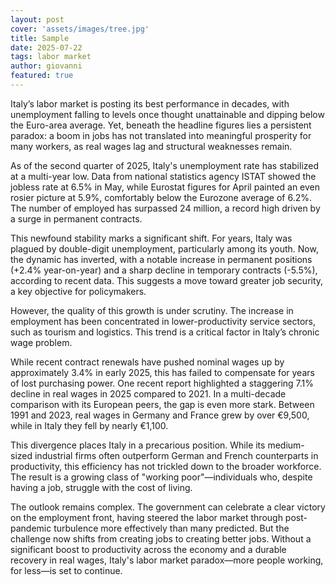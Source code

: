 ```yaml
---
layout: post
cover: 'assets/images/tree.jpg'
title: Sample
date: 2025-07-22
tags: labor market
author: giovanni
featured: true
---
```


<p>Italy’s labor market is posting its best performance in decades, with unemployment falling to levels once thought unattainable and dipping below the Euro-area average. Yet, beneath the headline figures lies a persistent paradox: a boom in jobs has not translated into meaningful prosperity for many workers, as real wages lag and structural weaknesses remain.

As of the second quarter of 2025, Italy's unemployment rate has stabilized at a multi-year low. Data from national statistics agency ISTAT showed the jobless rate at 6.5% in May, while Eurostat figures for April painted an even rosier picture at 5.9%, comfortably below the Eurozone average of 6.2%. The number of employed has surpassed 24 million, a record high driven by a surge in permanent contracts.

This newfound stability marks a significant shift. For years, Italy was plagued by double-digit unemployment, particularly among its youth. Now, the dynamic has inverted, with a notable increase in permanent positions (+2.4% year-on-year) and a sharp decline in temporary contracts (-5.5%), according to recent data. This suggests a move toward greater job security, a key objective for policymakers.

However, the quality of this growth is under scrutiny. The increase in employment has been concentrated in lower-productivity service sectors, such as tourism and logistics. This trend is a critical factor in Italy’s chronic wage problem.

While recent contract renewals have pushed nominal wages up by approximately 3.4% in early 2025, this has failed to compensate for years of lost purchasing power. One recent report highlighted a staggering 7.1% decline in real wages in 2025 compared to 2021. In a multi-decade comparison with its European peers, the gap is even more stark. Between 1991 and 2023, real wages in Germany and France grew by over €9,500, while in Italy they fell by nearly €1,100.

This divergence places Italy in a precarious position. While its medium-sized industrial firms often outperform German and French counterparts in productivity, this efficiency has not trickled down to the broader workforce. The result is a growing class of "working poor"—individuals who, despite having a job, struggle with the cost of living.

The outlook remains complex. The government can celebrate a clear victory on the employment front, having steered the labor market through post-pandemic turbulence more effectively than many predicted. But the challenge now shifts from creating jobs to creating better jobs. Without a significant boost to productivity across the economy and a durable recovery in real wages, Italy's labor market paradox—more people working, for less—is set to continue.</p>

